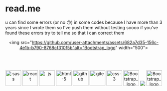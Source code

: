 # read.me
 
 u can find some errors (or no 🙃)  in some codes because I have more than 3 years since I wrote them so I've push them without testing soooo if you've found these errors try to tell me so that i can correct them 
<div align="center">

 <img src="https://github.com/user-attachments/assets/682a7d35-156c-4e1b-b790-8768cf310f5b"alt="Bootstrap_logo" width="500">
</div>

<br>
<br>
<br>
<div align="center">
<img src="https://github.com/user-attachments/assets/053f4ae7-87fd-449f-9df6-0f32af392c76" alt="sass" width="50">
<img src="https://github.com/user-attachments/assets/2d55a0db-bc5e-4437-9331-3ca5e171fec6" alt="react" width="50">
<img src="https://github.com/user-attachments/assets/6c296661-21e1-4289-ace8-e94fb8f69760" alt="js" width="50">
<img src="https://github.com/user-attachments/assets/c5491ccd-8327-414c-bc64-974f7e8da274" alt="html-5" width="50">
<img src="https://github.com/user-attachments/assets/779793b4-b65d-4802-8164-193520149bf1" alt="github" width="50">
<img src="https://github.com/user-attachments/assets/025cf546-1328-47c6-93fa-e74090b5cc53" alt="gite" width="50">
<img src="https://github.com/user-attachments/assets/7f9cf0c1-d9b7-49f3-b1d6-72d393bc9e59" alt="css-3" width="50">
<img src="https://github.com/user-attachments/assets/4ba3e112-8491-436f-b73f-5ffd65760e71" alt="Bootstrap_logo" width="50">
<img src="java-icon-1511x2048-6ikx8301](https://github.com/user-attachments/assets/dfa8c67b-afbd-49ed-8110-ed067791631e">
<img src="https://github.com/user-attachments/assets/e331628c-d7df-4c57-ab20-9c70079a063d"alt="Bootstrap_logo" width="50">

</div>

